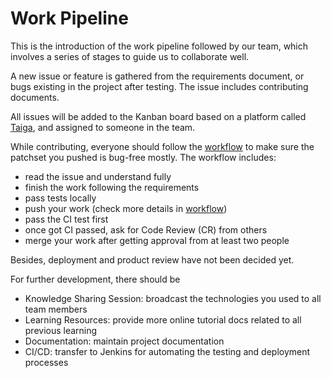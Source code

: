 # Work Pipeline

This is the introduction of the work pipeline followed by our team, which involves a series of stages to guide us to collaborate well.

A new issue or feature is gathered from the requirements document, or bugs existing in the project after testing. The issue includes contributing documents.

All issues will be added to the Kanban board based on a platform called [Taiga](taiga.io), and assigned to someone in the team.

While contributing, everyone should follow the [workflow](/docs/Workflow.md) to make sure the patchset you pushed is bug-free mostly. The workflow includes:
- read the issue and understand fully
- finish the work following the requirements
- pass tests locally
- push your work (check more details in [workflow](/docs/Workflow.md))
- pass the CI test first
- once got CI passed, ask for Code Review (CR) from others
- merge your work after getting approval from at least two people

Besides, deployment and product review have not been decided yet.

For further development, there should be
- Knowledge Sharing Session: broadcast the technologies you used to all team members
- Learning Resources: provide more online tutorial docs related to all previous learning
- Documentation: maintain project documentation
- CI/CD: transfer to Jenkins for automating the testing and deployment processes

